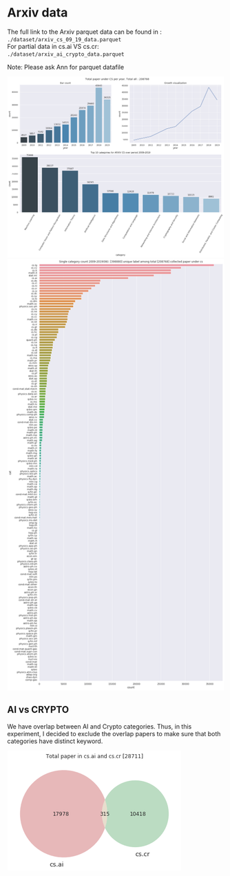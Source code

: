 # Arxiv data

The full link to the Arxiv parquet data can be found in : <br>
`./dataset/arxiv_cs_09_19_data.parquet` <br>
For partial data in cs.ai VS cs.cr: <br>
`./dataset/arxiv_ai_crypto_data.parquet`
<br>

Note: Please ask Ann for parquet datafile <br>


![Figure each year](../figures/arxiv_per_year.png)
![Figure for all categories under cs](../figures/arxiv_all_categories.png)

## AI vs CRYPTO
We have overlap between AI and Crypto categories. Thus, in this experiment, I decided to exclude the overlap papers to make sure that both categories have distinct keyword. 

![Figure only for AI and Crypto](../figures/ai_vs_crypto.png)


